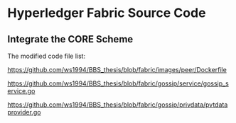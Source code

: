 # Hyperledger Fabric Source Code 


## Integrate the CORE Scheme

The modified code file list:

https://github.com/ws1994/BBS_thesis/blob/fabric/images/peer/Dockerfile

https://github.com/ws1994/BBS_thesis/blob/fabric/gossip/service/gossip_service.go

https://github.com/ws1994/BBS_thesis/blob/fabric/gossip/privdata/pvtdataprovider.go
